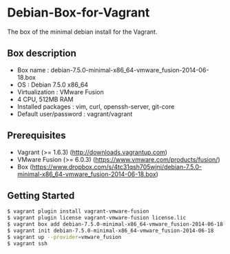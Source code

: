 Debian-Box-for-Vagrant
======================

The box of the minimal debian install for the Vagrant.

## Box description

* Box name : debian-7.5.0-minimal-x86_64-vmware_fusion-2014-06-18.box
* OS : Debian 7.5.0 x86_64
* Virtualization : VMware Fusion
* 4 CPU, 512MB RAM
* Installed packages : vim, curl, openssh-server, git-core
* Default user/password : vagrant/vagrant

## Prerequisites

* Vagrant (>= 1.6.3) (http://downloads.vagrantup.com)
* VMware Fusion (>= 6.0.3) (https://www.vmware.com/products/fusion/)
* Box (https://www.dropbox.com/s/4tc31qsh705wjni/debian-7.5.0-minimal-x86_64-vmware_fusion-2014-06-18.box)

## Getting Started

```bash
$ vagrant plugin install vagrant-vmware-fusion
$ vagrant plugin license vagrant-vmware-fusion license.lic
$ vagrant box add debian-7.5.0-minimal-x86_64-vmware_fusion-2014-06-18 https://www.dropbox.com/s/4tc31qsh705wjni/debian-7.5.0-minimal-x86_64-vmware_fusion-2014-06-18.box
$ vagrant init debian-7.5.0-minimal-x86_64-vmware_fusion-2014-06-18
$ vagrant up --provider=vmware_fusion
$ vagrant ssh
```

